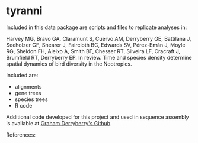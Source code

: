 # tyranni

Included in this data package are scripts and files to replicate analyses in:

Harvey MG, Bravo GA, Claramunt S, Cuervo AM, Derryberry GE, Battilana J, Seeholzer GF, Shearer J, Faircloth BC, Edwards SV, Pérez-Emán J, Moyle RG, Sheldon FH, Aleixo A, Smith BT, Chesser RT, Silveira LF, Cracraft J, Brumfield RT, Derryberry EP. In review. Time and species density determine spatial dynamics of bird diversity in the Neotropics.

Included are:

- alignments
- gene trees 
- species trees
- R code

Additional code developed for this project and used in sequence assembly is available at <a href="https://github.com/GrahamDB/uce-pipeline-scripts" target="_blank">Graham Derryberry's Github</a>.

References:

